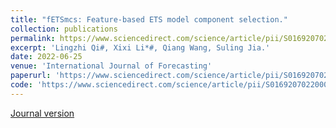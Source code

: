 ```yaml
---
title: "fETSmcs: Feature-based ETS model component selection."
collection: publications
permalink: https://www.sciencedirect.com/science/article/pii/S0169207022000954
excerpt: 'Lingzhi Qi#, Xixi Li*#, Qiang Wang, Suling Jia.'
date: 2022-06-25
venue: 'International Journal of Forecasting'
paperurl: 'https://www.sciencedirect.com/science/article/pii/S0169207022000954'
code: 'https://www.sciencedirect.com/science/article/pii/S0169207022000954'
---
```

[Journal version](https://www.sciencedirect.com/science/article/pii/S0169207022000954)
